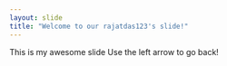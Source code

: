 ```yaml
---
layout: slide
title: "Welcome to our rajatdas123's slide!"
---
```

This is my awesome slide
Use the left arrow to go back!
